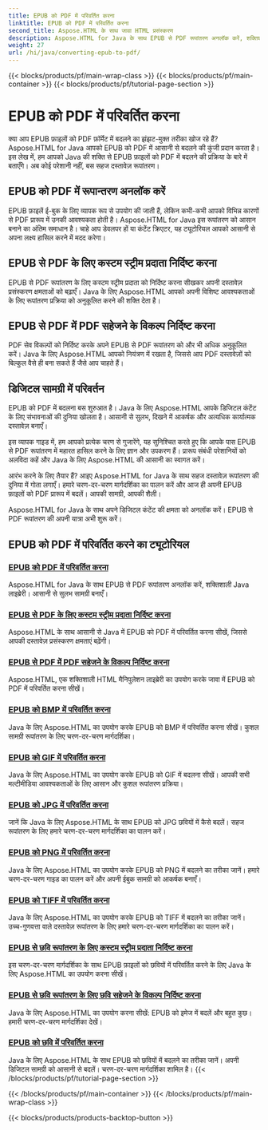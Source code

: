 ```yaml
---
title: EPUB को PDF में परिवर्तित करना
linktitle: EPUB को PDF में परिवर्तित करना
second_title: Aspose.HTML के साथ जावा HTML प्रसंस्करण
description: Aspose.HTML for Java के साथ EPUB से PDF रूपांतरण अनलॉक करें, शक्तिशाली Java लाइब्रेरी। आसानी से सुलभ सामग्री बनाएँ।
weight: 27
url: /hi/java/converting-epub-to-pdf/
---
```


{{< blocks/products/pf/main-wrap-class >}}
{{< blocks/products/pf/main-container >}}
{{< blocks/products/pf/tutorial-page-section >}}

# EPUB को PDF में परिवर्तित करना


क्या आप EPUB फ़ाइलों को PDF फ़ॉर्मेट में बदलने का झंझट-मुक्त तरीका खोज रहे हैं? Aspose.HTML for Java आपको EPUB को PDF में आसानी से बदलने की कुंजी प्रदान करता है। इस लेख में, हम आपको Java की शक्ति से EPUB फ़ाइलों को PDF में बदलने की प्रक्रिया के बारे में बताएँगे। अब कोई परेशानी नहीं, बस सहज दस्तावेज़ रूपांतरण।

## EPUB को PDF में रूपान्तरण अनलॉक करें

EPUB फ़ाइलें ई-बुक के लिए व्यापक रूप से उपयोग की जाती हैं, लेकिन कभी-कभी आपको विभिन्न कारणों से PDF प्रारूप में उनकी आवश्यकता होती है। Aspose.HTML for Java इस रूपांतरण को आसान बनाने का अंतिम समाधान है। चाहे आप डेवलपर हों या कंटेंट क्रिएटर, यह ट्यूटोरियल आपको आसानी से अपना लक्ष्य हासिल करने में मदद करेगा।

## EPUB से PDF के लिए कस्टम स्ट्रीम प्रदाता निर्दिष्ट करना

EPUB से PDF रूपांतरण के लिए कस्टम स्ट्रीम प्रदाता को निर्दिष्ट करना सीखकर अपनी दस्तावेज़ प्रसंस्करण क्षमताओं को बढ़ाएँ। Java के लिए Aspose.HTML आपको अपनी विशिष्ट आवश्यकताओं के लिए रूपांतरण प्रक्रिया को अनुकूलित करने की शक्ति देता है।

## EPUB से PDF में PDF सहेजने के विकल्प निर्दिष्ट करना

PDF सेव विकल्पों को निर्दिष्ट करके अपने EPUB से PDF रूपांतरण को और भी अधिक अनुकूलित करें। Java के लिए Aspose.HTML आपको नियंत्रण में रखता है, जिससे आप PDF दस्तावेज़ों को बिल्कुल वैसे ही बना सकते हैं जैसे आप चाहते हैं।

## डिजिटल सामग्री में परिवर्तन

EPUB को PDF में बदलना बस शुरुआत है। Java के लिए Aspose.HTML आपके डिजिटल कंटेंट के लिए संभावनाओं की दुनिया खोलता है। आसानी से सुलभ, दिखने में आकर्षक और अत्यधिक कार्यात्मक दस्तावेज़ बनाएँ।

इस व्यापक गाइड में, हम आपको प्रत्येक चरण से गुजारेंगे, यह सुनिश्चित करते हुए कि आपके पास EPUB से PDF रूपांतरण में महारत हासिल करने के लिए ज्ञान और उपकरण हैं। प्रारूप संबंधी परेशानियों को अलविदा कहें और Java के लिए Aspose.HTML की आसानी का स्वागत करें।

आरंभ करने के लिए तैयार हैं? आइए Aspose.HTML for Java के साथ सहज दस्तावेज़ रूपांतरण की दुनिया में गोता लगाएँ। हमारे चरण-दर-चरण मार्गदर्शिका का पालन करें और आज ही अपनी EPUB फ़ाइलों को PDF प्रारूप में बदलें। आपकी सामग्री, आपकी शैली।

Aspose.HTML for Java के साथ अपने डिजिटल कंटेंट की क्षमता को अनलॉक करें। EPUB से PDF रूपांतरण की अपनी यात्रा अभी शुरू करें।
## EPUB को PDF में परिवर्तित करने का ट्यूटोरियल
### [EPUB को PDF में परिवर्तित करना](./convert-epub-to-pdf/)
Aspose.HTML for Java के साथ EPUB से PDF रूपांतरण अनलॉक करें, शक्तिशाली Java लाइब्रेरी। आसानी से सुलभ सामग्री बनाएँ।
### [EPUB से PDF के लिए कस्टम स्ट्रीम प्रदाता निर्दिष्ट करना](./convert-epub-to-pdf-specify-custom-stream-provider/)
Aspose.HTML के साथ आसानी से Java में EPUB को PDF में परिवर्तित करना सीखें, जिससे आपकी दस्तावेज़ प्रसंस्करण क्षमताएं बढ़ेंगी।
### [EPUB से PDF में PDF सहेजने के विकल्प निर्दिष्ट करना](./convert-epub-to-pdf-specify-pdf-save-options/)
Aspose.HTML, एक शक्तिशाली HTML मैनिपुलेशन लाइब्रेरी का उपयोग करके जावा में EPUB को PDF में परिवर्तित करना सीखें।
### [EPUB को BMP में परिवर्तित करना](./convert-epub-to-bmp/)
Java के लिए Aspose.HTML का उपयोग करके EPUB को BMP में परिवर्तित करना सीखें। कुशल सामग्री रूपांतरण के लिए चरण-दर-चरण मार्गदर्शिका।
### [EPUB को GIF में परिवर्तित करना](./convert-epub-to-gif/)
Java के लिए Aspose.HTML का उपयोग करके EPUB को GIF में बदलना सीखें। आपकी सभी मल्टीमीडिया आवश्यकताओं के लिए आसान और कुशल रूपांतरण प्रक्रिया।
### [EPUB को JPG में परिवर्तित करना](./convert-epub-to-jpg/)
जानें कि Java के लिए Aspose.HTML के साथ EPUB को JPG छवियों में कैसे बदलें। सहज रूपांतरण के लिए हमारे चरण-दर-चरण मार्गदर्शिका का पालन करें।
### [EPUB को PNG में परिवर्तित करना](./convert-epub-to-png/)
Java के लिए Aspose.HTML का उपयोग करके EPUB को PNG में बदलने का तरीका जानें। हमारे चरण-दर-चरण गाइड का पालन करें और अपनी ईबुक सामग्री को आकर्षक बनाएँ।
### [EPUB को TIFF में परिवर्तित करना](./convert-epub-to-tiff/)
Java के लिए Aspose.HTML का उपयोग करके EPUB को TIFF में बदलने का तरीका जानें। उच्च-गुणवत्ता वाले दस्तावेज़ रूपांतरण के लिए हमारे चरण-दर-चरण मार्गदर्शिका का पालन करें।
### [EPUB से छवि रूपांतरण के लिए कस्टम स्ट्रीम प्रदाता निर्दिष्ट करना](./convert-epub-to-image-specify-custom-stream-provider/)
इस चरण-दर-चरण मार्गदर्शिका के साथ EPUB फ़ाइलों को छवियों में परिवर्तित करने के लिए Java के लिए Aspose.HTML का उपयोग करना सीखें।
### [EPUB से छवि रूपांतरण के लिए छवि सहेजने के विकल्प निर्दिष्ट करना](./convert-epub-to-image-specify-image-save-options/)
Java के लिए Aspose.HTML का उपयोग करना सीखें: EPUB को इमेज में बदलें और बहुत कुछ। हमारी चरण-दर-चरण मार्गदर्शिका देखें।
### [EPUB को छवि में परिवर्तित करना](./convert-epub-to-image/)
Java के लिए Aspose.HTML के साथ EPUB को छवियों में बदलने का तरीका जानें। अपनी डिजिटल सामग्री को आसानी से बदलें। चरण-दर-चरण मार्गदर्शिका शामिल है।
{{< /blocks/products/pf/tutorial-page-section >}}

{{< /blocks/products/pf/main-container >}}
{{< /blocks/products/pf/main-wrap-class >}}

{{< blocks/products/products-backtop-button >}}
